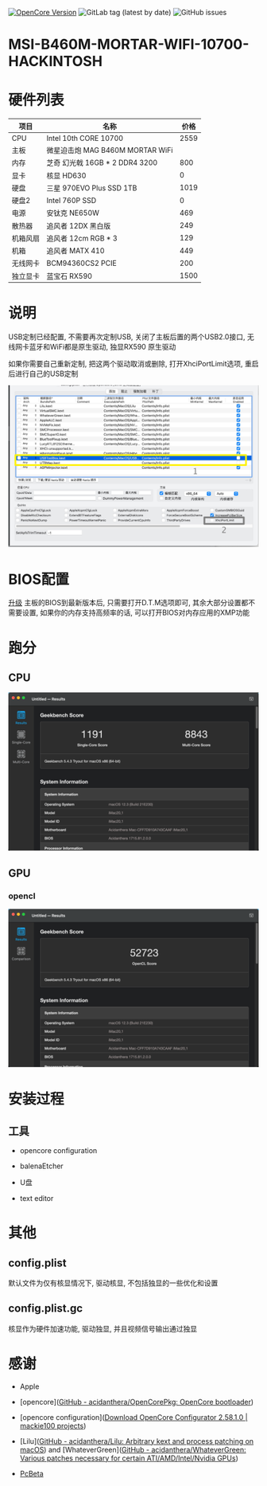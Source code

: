 [![OpenCore Version](https://img.shields.io/badge/OpenCore-0.7.9-green.svg)](https://github.com/nagaame/MSI-B460M-MORTAR-WIFI-10700-HACKINTOSH)
![GitLab tag (latest by date)](https://img.shields.io/gitlab/v/tag/nagaame/MSI-B460M-MORTAR-WIFI-10700-HACKINTOSH)
![GitHub issues](https://img.shields.io/github/issues-raw/nagaame/MSI-B460M-MORTAR-WIFI-10700-HACKINTOSH)

# MSI-B460M-MORTAR-WIFI-10700-HACKINTOSH

# 硬件列表

| 项目   | 名称                          | 价格   |
| ---- | --------------------------- | ---- |
| CPU  | Intel 10th CORE 10700       | 2559 |
| 主板   | 微星迫击炮 MAG B460M MORTAR WiFi |      |
| 内存   | 芝奇 幻光戟 16GB * 2 DDR4 3200   | 800  |
| 显卡   | 核显 HD630                    | 0    |
| 硬盘   | 三星 970EVO Plus SSD 1TB      | 1019 |
| 硬盘2  | Intel 760P SSD              | 0    |
| 电源   | 安钛克 NE650W                  | 469  |
| 散热器  | 追风者 12DX 黑白版                | 249  |
| 机箱风扇 | 追风者 12cm RGB * 3            | 129  |
| 机箱   | 追风者 MATX 410                | 449  |
| 无线网卡 | BCM94360CS2 PCIE            | 200  |
| 独立显卡 | 蓝宝石 RX590                   | 1500 |

# 说明

USB定制已经配置, 不需要再次定制USB, 关闭了主板后置的两个USB2.0接口, 无线网卡蓝牙和WiFi都是原生驱动, 独显RX590 原生驱动

如果你需要自己重新定制, 把这两个驱动取消或删除, 打开XhciPortLimit选项, 重启后进行自己的USB定制

![](https://raw.githubusercontent.com/nagaame/images/master/img/fix-dir/2022/03/23/22-17-31-669316485e6c5aaaff5c21d8883264d8-1648032321679-55b9c6e9.jpg?token=ABPNKGF7UMZQPA3AZUQ4PLLCHMWD2)

# BIOS配置

[升级]([B460](https://cn.msi.com/Motherboard/MAG-B460M-MORTAR-WIFI/support)) 主板的BIOS到最新版本后, 只需要打开D.T.M选项即可, 其余大部分设置都不需要设置, 如果你的内存支持高频率的话, 可以打开BIOS对内存应用的XMP功能

# 跑分

## CPU

![](https://raw.githubusercontent.com/nagaame/images/master/img/fix-dir/2022/03/24/01-06-35-f9e31c6136e438a2850d26e11bc4def9-Snipaste_2022-03-23_22-25-11-6cc5d7d1.png?token=ABPNKGCCYIPHJ35RDV5M6RLCHNJ52)

## GPU

### opencl

![](https://raw.githubusercontent.com/nagaame/images/master/img/fix-dir/2022/03/24/01-15-50-59d4322949e9b51a0a14792a2a6cf51d-Snipaste_2022-03-23_22-28-49-5e7f3382.png)



# 安装过程



## 工具

* opencore configuration

* balenaEtcher

* U盘

* text editor





# 其他

## config.plist

默认文件为仅有核显情况下, 驱动核显, 不包括独显的一些优化和设置

## config.plist.gc

核显作为硬件加速功能, 驱动独显, 并且视频信号输出通过独显

# 感谢

* Apple

* [opencore]([GitHub - acidanthera/OpenCorePkg: OpenCore bootloader](https://github.com/acidanthera/OpenCorePkg))

* [opencore configuration]([Download OpenCore Configurator 2.58.1.0 | mackie100 projects](https://mackie100projects.altervista.org/download-opencore-configurator/))

* [Lilu]([GitHub - acidanthera/Lilu: Arbitrary kext and process patching on macOS](https://github.com/acidanthera/Lilu)) and [WhateverGreen]([GitHub - acidanthera/WhateverGreen: Various patches necessary for certain ATI/AMD/Intel/Nvidia GPUs](https://github.com/acidanthera/WhateverGreen))

* [PcBeta](https://www.pcbeta.com/)